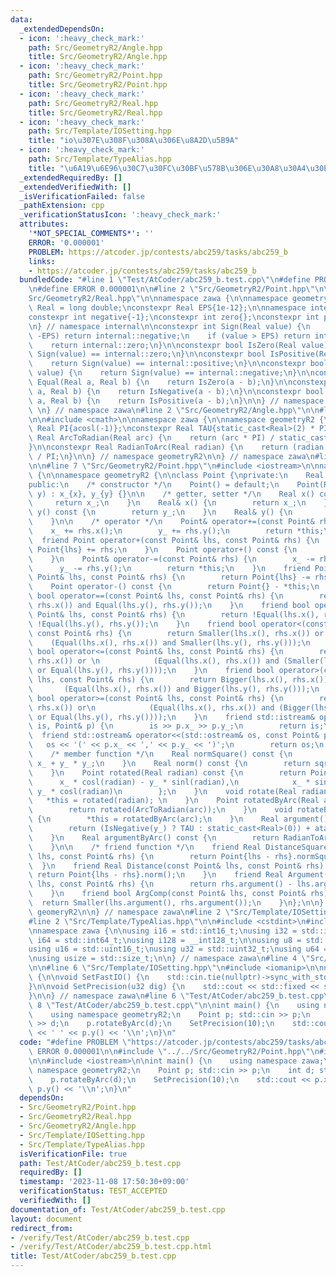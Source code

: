 ```yaml
---
data:
  _extendedDependsOn:
  - icon: ':heavy_check_mark:'
    path: Src/GeometryR2/Angle.hpp
    title: Src/GeometryR2/Angle.hpp
  - icon: ':heavy_check_mark:'
    path: Src/GeometryR2/Point.hpp
    title: Src/GeometryR2/Point.hpp
  - icon: ':heavy_check_mark:'
    path: Src/GeometryR2/Real.hpp
    title: Src/GeometryR2/Real.hpp
  - icon: ':heavy_check_mark:'
    path: Src/Template/IOSetting.hpp
    title: "io\u307E\u308F\u308A\u306E\u8A2D\u5B9A"
  - icon: ':heavy_check_mark:'
    path: Src/Template/TypeAlias.hpp
    title: "\u6A19\u6E96\u30C7\u30FC\u30BF\u578B\u306E\u30A8\u30A4\u30EA\u30A2\u30B9"
  _extendedRequiredBy: []
  _extendedVerifiedWith: []
  _isVerificationFailed: false
  _pathExtension: cpp
  _verificationStatusIcon: ':heavy_check_mark:'
  attributes:
    '*NOT_SPECIAL_COMMENTS*': ''
    ERROR: '0.000001'
    PROBLEM: https://atcoder.jp/contests/abc259/tasks/abc259_b
    links:
    - https://atcoder.jp/contests/abc259/tasks/abc259_b
  bundledCode: "#line 1 \"Test/AtCoder/abc259_b.test.cpp\"\n#define PROBLEM \"https://atcoder.jp/contests/abc259/tasks/abc259_b\"\
    \n#define ERROR 0.000001\n\n#line 2 \"Src/GeometryR2/Point.hpp\"\n\n#line 2 \"\
    Src/GeometryR2/Real.hpp\"\n\nnamespace zawa {\n\nnamespace geometryR2 {\n\nusing\
    \ Real = long double;\nconstexpr Real EPS{1e-12};\n\nnamespace internal {\n\n\
    constexpr int negative{-1};\nconstexpr int zero{};\nconstexpr int positive{1};\n\
    \n} // namespace internal\n\nconstexpr int Sign(Real value) {\n    if (value <\
    \ -EPS) return internal::negative;\n    if (value > EPS) return internal::positive;\n\
    \    return internal::zero;\n}\n\nconstexpr bool IsZero(Real value) {\n    return\
    \ Sign(value) == internal::zero;\n}\n\nconstexpr bool IsPositive(Real value) {\n\
    \    return Sign(value) == internal::positive;\n}\n\nconstexpr bool IsNegative(Real\
    \ value) {\n    return Sign(value) == internal::negative;\n}\n\nconstexpr bool\
    \ Equal(Real a, Real b) {\n    return IsZero(a - b);\n}\n\nconstexpr bool Smaller(Real\
    \ a, Real b) {\n    return IsNegative(a - b);\n}\n\nconstexpr bool Bigger(Real\
    \ a, Real b) {\n    return IsPositive(a - b);\n}\n\n} // namespace geometryR2\n\
    \ \n} // namespace zawa\n#line 2 \"Src/GeometryR2/Angle.hpp\"\n\n#line 4 \"Src/GeometryR2/Angle.hpp\"\
    \n\n#include <cmath>\n\nnamespace zawa {\n\nnamespace geometryR2 {\n\nconstexpr\
    \ Real PI{acosl(-1)};\nconstexpr Real TAU{static_cast<Real>(2) * PI};\n\nconstexpr\
    \ Real ArcToRadian(Real arc) {\n    return (arc * PI) / static_cast<Real>(180);\n\
    }\n\nconstexpr Real RadianToArc(Real radian) {\n    return (radian * static_cast<Real>(180))\
    \ / PI;\n}\n\n} // namespace geometryR2\n\n} // namespace zawa\n#line 5 \"Src/GeometryR2/Point.hpp\"\
    \n\n#line 7 \"Src/GeometryR2/Point.hpp\"\n#include <iostream>\n\nnamespace zawa\
    \ {\n\nnamespace geometryR2 {\n\nclass Point {\nprivate:\n    Real x_{}, y_{};\n\
    public:\n    /* constructor */\n    Point() = default;\n    Point(Real x, Real\
    \ y) : x_{x}, y_{y} {}\n\n    /* getter, setter */\n    Real x() const {\n   \
    \     return x_;\n    }\n    Real& x() {\n        return x_;\n    }\n    Real\
    \ y() const {\n        return y_;\n    }\n    Real& y() {\n        return y_;\n\
    \    }\n\n    /* operator */\n    Point& operator+=(const Point& rhs) {\n    \
    \    x_ += rhs.x();\n        y_ += rhs.y();\n        return *this;\n    }\n  \
    \  friend Point operator+(const Point& lhs, const Point& rhs) {\n        return\
    \ Point{lhs} += rhs;\n    }\n    Point operator+() const {\n        return *this;\n\
    \    }\n    Point& operator-=(const Point& rhs) {\n        x_ -= rhs.x();\n  \
    \      y_ -= rhs.y();\n        return *this;\n    }\n    friend Point operator-(const\
    \ Point& lhs, const Point& rhs) {\n        return Point{lhs} -= rhs;\n    }\n\
    \    Point operator-() const {\n        return Point{} - *this;\n    }\n    friend\
    \ bool operator==(const Point& lhs, const Point& rhs) {\n        return Equal(lhs.x(),\
    \ rhs.x()) and Equal(lhs.y(), rhs.y());\n    }\n    friend bool operator!=(const\
    \ Point& lhs, const Point& rhs) {\n        return !Equal(lhs.x(), rhs.x()) or\
    \ !Equal(lhs.y(), rhs.y());\n    }\n    friend bool operator<(const Point& lhs,\
    \ const Point& rhs) {\n        return Smaller(lhs.x(), rhs.x()) or \n        \
    \    (Equal(lhs.x(), rhs.x()) and Smaller(lhs.y(), rhs.y()));\n    }\n    friend\
    \ bool operator<=(const Point& lhs, const Point& rhs) {\n        return Smaller(lhs.x(),\
    \ rhs.x()) or \n            (Equal(lhs.x(), rhs.x()) and (Smaller(lhs.y(), rhs.y())\
    \ or Equal(lhs.y(), rhs.y())));\n    }\n    friend bool operator>(const Point&\
    \ lhs, const Point& rhs) {\n        return Bigger(lhs.x(), rhs.x()) or\n     \
    \       (Equal(lhs.x(), rhs.x()) and Bigger(lhs.y(), rhs.y()));\n    }\n    friend\
    \ bool operator>=(const Point& lhs, const Point& rhs) {\n        return Bigger(lhs.x(),\
    \ rhs.x()) or\n            (Equal(lhs.x(), rhs.x()) and (Bigger(lhs.y(), rhs.y())\
    \ or Equal(lhs.y(), rhs.y())));\n    }\n    friend std::istream& operator>>(std::istream&\
    \ is, Point& p) {\n        is >> p.x_ >> p.y_;\n        return is;\n    }\n  \
    \  friend std::ostream& operator<<(std::ostream& os, const Point& p) {\n     \
    \   os << '(' << p.x_ << ',' << p.y_ << ')';\n        return os;\n    }\n    \n\
    \    /* member function */\n    Real normSquare() const {\n        return x_ *\
    \ x_ + y_ * y_;\n    }\n    Real norm() const {\n        return sqrtl(normSquare());\n\
    \    }\n    Point rotated(Real radian) const {\n        return Point{\n      \
    \      x_ * cosl(radian) - y_ * sinl(radian),\n            x_ * sinl(radian) +\
    \ y_ * cosl(radian)\n        };\n    }\n    void rotate(Real radian) {\n     \
    \   *this = rotated(radian); \n    }\n    Point rotatedByArc(Real arc) const {\n\
    \        return rotated(ArcToRadian(arc));\n    }\n    void rotateByArc(Real arc)\
    \ {\n        *this = rotatedByArc(arc);\n    }\n    Real argument() const {\n\
    \        return (IsNegative(y_) ? TAU : static_cast<Real>(0)) + atan2l(y_, x_);\n\
    \    }\n    Real argumentByArc() const {\n        return RadianToArc(argument());\n\
    \    }\n\n    /* friend function */\n    friend Real DistanceSquare(const Point&\
    \ lhs, const Point& rhs) {\n        return Point{lhs - rhs}.normSquare();\n  \
    \  }\n    friend Real Distance(const Point& lhs, const Point& rhs) {\n       \
    \ return Point{lhs - rhs}.norm();\n    }\n    friend Real Argument(const Point&\
    \ lhs, const Point& rhs) {\n        return rhs.argument() - lhs.argument();\n\
    \    }\n    friend bool ArgComp(const Point& lhs, const Point& rhs) {\n      \
    \  return Smaller(lhs.argument(), rhs.argument());\n    }\n};\n\n} // namespace\
    \ geomeryR2\n\n} // namespace zawa\n#line 2 \"Src/Template/IOSetting.hpp\"\n\n\
    #line 2 \"Src/Template/TypeAlias.hpp\"\n\n#include <cstdint>\n#include <cstddef>\n\
    \nnamespace zawa {\n\nusing i16 = std::int16_t;\nusing i32 = std::int32_t;\nusing\
    \ i64 = std::int64_t;\nusing i128 = __int128_t;\n\nusing u8 = std::uint8_t;\n\
    using u16 = std::uint16_t;\nusing u32 = std::uint32_t;\nusing u64 = std::uint64_t;\n\
    \nusing usize = std::size_t;\n\n} // namespace zawa\n#line 4 \"Src/Template/IOSetting.hpp\"\
    \n\n#line 6 \"Src/Template/IOSetting.hpp\"\n#include <iomanip>\n\nnamespace zawa\
    \ {\n\nvoid SetFastIO() {\n    std::cin.tie(nullptr)->sync_with_stdio(false);\n\
    }\n\nvoid SetPrecision(u32 dig) {\n    std::cout << std::fixed << std::setprecision(dig);\n\
    }\n\n} // namespace zawa\n#line 6 \"Test/AtCoder/abc259_b.test.cpp\"\n\n#line\
    \ 8 \"Test/AtCoder/abc259_b.test.cpp\"\n\nint main() {\n    using namespace zawa;\n\
    \    using namespace geometryR2;\n    Point p; std::cin >> p;\n    int d; std::cin\
    \ >> d;\n    p.rotateByArc(d);\n    SetPrecision(10);\n    std::cout << p.x()\
    \ << ' ' << p.y() << '\\n';\n}\n"
  code: "#define PROBLEM \"https://atcoder.jp/contests/abc259/tasks/abc259_b\"\n#define\
    \ ERROR 0.000001\n\n#include \"../../Src/GeometryR2/Point.hpp\"\n#include \"../../Src/Template/IOSetting.hpp\"\
    \n\n#include <iostream>\n\nint main() {\n    using namespace zawa;\n    using\
    \ namespace geometryR2;\n    Point p; std::cin >> p;\n    int d; std::cin >> d;\n\
    \    p.rotateByArc(d);\n    SetPrecision(10);\n    std::cout << p.x() << ' ' <<\
    \ p.y() << '\\n';\n}\n"
  dependsOn:
  - Src/GeometryR2/Point.hpp
  - Src/GeometryR2/Real.hpp
  - Src/GeometryR2/Angle.hpp
  - Src/Template/IOSetting.hpp
  - Src/Template/TypeAlias.hpp
  isVerificationFile: true
  path: Test/AtCoder/abc259_b.test.cpp
  requiredBy: []
  timestamp: '2023-11-08 17:50:30+09:00'
  verificationStatus: TEST_ACCEPTED
  verifiedWith: []
documentation_of: Test/AtCoder/abc259_b.test.cpp
layout: document
redirect_from:
- /verify/Test/AtCoder/abc259_b.test.cpp
- /verify/Test/AtCoder/abc259_b.test.cpp.html
title: Test/AtCoder/abc259_b.test.cpp
---
```

